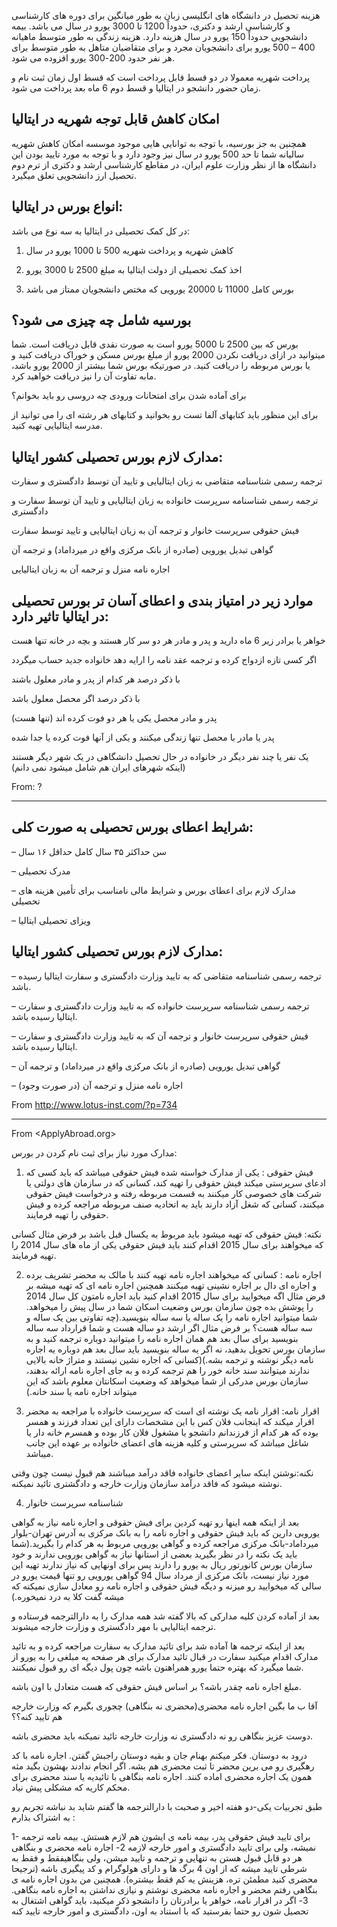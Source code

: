 هزینه تحصیل در دانشگاه های انگلیسی زبان به طور میانگین برای دوره های کارشناسی و کارشناسی ارشد و دکتری، حدوداً 1200 تا 3000 یورو در سال می باشد. بیمه دانشجویی حدوداً 150 یورو در سال هزینه دارد. هزینه زندگی به طور متوسط ماهیانه 400 – 500 یورو برای دانشجویان مجرد و برای متقاضیان متاهل به طور متوسط برای هر نفر حدود 200-300 یورو افزوده می شود.

پرداخت شهریه معمولا در دو قسط قابل پرداخت است که قسط اول زمان ثبت نام و زمان حضور دانشجو در ایتالیا و قسط دوم 6 ماه بعد پرداخت می شود.

## امکان کاهش قابل توجه شهریه در ایتالیا

همچنین به جز بورسیه، با توجه به توانایی هایی موجود موسسه امکان کاهش شهریه سالیانه شما تا حد 500 یورو در سال نیز وجود دارد و با توجه به مورد تایید بودن این دانشگاه ها از نظر وزارت علوم ایران، در مقاطع کارشناسی ارشد و دکتری از ترم دوم تحصیل ارز دانشجویی تعلق میگیرد.

## انواع بورس در ایتالیا:

در کل کمک تحصیلی در ایتالیا به سه نوع می باشد:

1. کاهش شهریه و پرداخت شهریه 500 تا 1000 یورو در سال

2. اخذ کمک تحصیلی از دولت ایتالیا به مبلغ 2500 تا 3000 یورو

3. بورس کامل 11000 تا 20000 یورویی که مختص دانشجویان ممتاز می باشد



## بورسیه شامل چه چیزی می شود؟

بورس که بین 2500 تا 5000 یورو است به صورت نقدی قابل دریافت است. شما میتوانید در ازای دریافت نکردن 2000 یورو از مبلغ بورس مسکن و خوراک دریافت کنید و یا بورس مربوطه را دریافت کنید. در صورتیکه بورس شما بیشتر از 2000 یورو باشد، مابه تفاوت آن را نیز دریافت خواهید کرد.

برای آماده شدن برای امتحانات ورودی چه دروسی رو باید بخوانم؟

برای این منظور باید کتابهای آلفا تست رو بخوانید و کتابهای هر رشته ای را می توانید از مدرسه ایتالیایی تهیه کنید.



## مدارک لازم بورس تحصیلی کشور ایتالیا:

ترجمه رسمی شناسنامه متقاضی به زبان ایتالیایی و تایید آن توسط دادگستری و سفارت

ترجمه رسمی شناسنامه سرپرست خانواده به زبان ایتالیایی و تایید آن توسط سفارت و دادگستری

فیش حقوقی سرپرست خانوار و ترجمه آن به زبان ایتالیایی و تایید توسط سفارت

گواهی تبدیل یورویی (صادره از بانک مرکزی واقع در میرداماد) و ترجمه آن

اجاره نامه منزل و ترجمه آن به زبان ایتالیایی

 

## موارد زیر در امتیاز بندی و اعطای آسان تر بورس تحصیلی در ایتالیا تاثیر دارد:

خواهر یا برادر زیر 6 ماه دارید و پدر و مادر هر دو سر کار هستند و بچه در خانه تنها هست

اگر کسی تازه ازدواج کرده و ترجمه عقد نامه را ارایه دهد خانواده جدید حساب میگردد

با ذکر درصد هر کدام از پدر و مادر معلول باشند

با ذکر درصد اگر محصل معلول باشد

پدر و مادر محصل یکی یا هر دو فوت کرده اند (تنها هست)

پدر یا مادر با محصل تنها زندگی میکنند و یکی از آنها فوت کرده یا جدا شده

یک نفر یا چند نفر دیگر در خانواده در حال تحصیل دانشگاهی در یک شهر دیگر هستند (اینکه شهرهای ایران هم شامل میشود نمی دانم)

From: ?

----
## شرایط اعطای بورس تحصیلی به صورت کلی:

– سن حداکثر ۳۵ سال کامل حداقل ۱۶ سال

– مدرک تحصیلی

– مدارک لازم برای اعطای بورس و شرایط مالی نامناسب برای 
تأمین هزینه های تحصیلی

– ویزای تحصیلی ایتالیا
 
## مدارک لازم بورس تحصیلی کشور ایتالیا:

– ترجمه رسمی شناسنامه متقاضی که به تایید وزارت دادگستری و سفارت ایتالیا رسیده باشد.

– ترجمه رسمی شناسنامه سرپرست خانواده که به تایید وزارت دادگستری و سفارت ایتالیا رسیده باشد.

– فیش حقوقی سرپرست خانوار و ترجمه آن که به تایید وزارت دادگستری و سفارت ایتالیا رسیده باشد.

– گواهی تبدیل یورویی (صادره از بانک مرکزی واقع در میرداماد) و ترجمه آن

– اجاره نامه منزل و ترجمه آن (در صورت وجود)

From <http://www.lotus-inst.com/?p=734> 

----

From <ApplyAbroad.org>

مدارک مورد نیاز برای ثبت نام کردن در بورس:

1. فیش حقوقی : یکی از مدارک خواسته شده فیش حقوقی میباشد که باید کسی که ادعای سرپرستی میکند فیش حقوقی را تهیه کند، کسانی که در سازمان های دولتی یا شرکت های خصوصی کار میکنند به قسمت مربوطه رفته و درخواست فیش حقوقی میکنند، کسانی که شغل آزاد دارند باید به اتحادیه صنف مربوطه مراجعه کرده و فیش حقوقی را تهیه فرمایند.

نکته: فیش حقوقی که تهیه میشود باید مربوط به یکسال قبل باشد بر فرض مثال کسانی که میخواهند برای سال 2015 اقدام کنند باید فیش حقوقی یکی از ماه های سال 2014 را تهیه فرمایند.

2. اجاره نامه : کسانی که میخواهند اجاره نامه تهیه کنند با مالک به محضر تشریف برده و اجاره ای دال بر اجاره نشینی تهیه میکنند همچنین اجاره نامه ای که تهیه میشه بر فرض مثال اگه میخوایید برای سال 2015 اقدام کنید باید اجاره نامتون کل سال 2014 را پوشش بده چون سازمان بورس وضعیت اسکان شما در سال پیش را میخواهد.
شما میتوانید اجاره نامه را یک ساله یا سه ساله بنویسید.(چه تفاوتی بین یک ساله و سه ساله هست؟ بر فرض مثال اگر ارشد دو ساله هست و شما قرارداد سه ساله بنویسید برای سال بعد هم همان اجاره نامه را میتوانید دوباره ترجمه کنید و به سازمان بورس تحویل بدهید، نه اگر یه ساله بنویسید باید سال بعد هم دوباره یه اجاره نامه دیگر نوشته و ترجمه بشه.)(کسانی که اجاره نشین نیستند و متراژ خانه بالایی ندارند میتوانند سند خانه خور را هم ترجمه کرده و به جای اجاره نامه ارائه بدهند، سازمان بورس مدرکی از شما میخواهد که وضعیت اسکانتان معلوم باشد که این میتواند اجاره نامه یا سند خانه.)

3. اقرار نامه: اقرار نامه یک نوشته ای است که سرپرست خانواده با مراجعه به محضر اقرار میکند که اینجانب فلان کس با این مشخصات دارای این تعداد فرزند و همسر بوده که هر کدام از فرزندانم دانشجو یا مشغول فلان کار بوده و همسرم خانه دار یا شاغل میباشد که سرپرستی و کلیه هزینه های اعضای خانواده بر عهده این جانب میباشد.

نکنه:نوشتن اینکه سایر اعضای خانواده فاقد درآمد میباشند هم قبول نیست چون وقتی نوشته میشود که فاقد درآمد سازمان وزارت خارجه و دادگشتری تائید نمیکنه.

4. شناسنامه سرپرست خانوار

بعد از اینکه همه اینها رو تهیه کردین برای فیش حقوقی و اجاره نامه نیاز به گواهی یورویی دارین که باید فیش حقوقی و اجاره نامه را به بانک مرکزی به آدرس تهران-بلوار میرداماد-بانک مرکزی مراجعه کرده و گواهی یورویی مربوط به هر کدام را بگیرید.(شما باید یک نکته را در نظر بگیرید بعضی از استانها نیاز به گواهی یورویی ندارند و خود سازمان بورس کانورتور ریال به یورو را دارند پس برای اونهایی که نیاز ندارند تهیه این مورد نیاز نیست، بانک مرکزی از مرداد سال 94 گواهی یورویی رو تنها قیمت یورو در سالی که میخوایید رو میزنه و دیگه فیش حقوقی و اجاره نامه رو معادل سازی نمیکنه که میشه گفت کلا به درد نمیخوره.)

بعد از آماده کردن کلیه مدارکی که بالا گفته شد همه مدارک را به دارالترجمه فرستاده و ترجمه ایتالیایی با مهر دادگستری و وزارت خارجه میشوند.

بعد از اینکه ترجمه ها آماده شد برای تائید مدارک به سفارت مراجعه کرده و به تائید مدارک اقدام میکنید سفارت در قبال تائید مدارک برای هر صفحه یه مبلغی را به یورو از شما میگیرد که بهتره حتما یورو همراهتون باشه چون پول دیگه ای رو قبول نمیکنند.

مبلغ اجاره نامه چقدر باشه؟
بر اساس فیش حقوقی که هست متعادل با اون باشه.

آقا ب ما بگین اجاره نامه محضری(محضری نه بنگاهی) چجوری بگیرم که وزارت خارجه هم تایید کنه؟؟

دوست عزیز بنگاهی رو نه دادگستری نه وزارت خارجه تائید نمیکنه باید محضری باشه.

درود به دوستان.
فکر میکنم بهنام جان و بقیه دوستان راجبش گفتن. اجاره نامه با کد رهگیری رو می برین محضر تا ثبت محضری هم بشه. اگر انجام ندادند بهشون بگید مثه همون یک اجاره محضری اماده کنند. اجاره نامه بنگاهی با تائیدیه یا سند محضری برای محکم کاریه که مشکلی پیش نیاد.

طبق تجربیات یکی-دو هفته اخیر و صحبت با دارالترجمه ها گفتم شاید بد نباشه تجربم رو به اشتراک بذارم : 

1- برای تایید فیش حقوقی پدر، بیمه نامه ی ایشون هم لازم هستش. بیمه نامه ترجمه نمیشه، ولی برای تایید دادگستری و امور خارجه لازمه
2- اجاره نامه محضری و بنگاهی هر دو قابل قبول هستن به تنهایی و ترجمه و تایید میشن، ولی بنگاهیفقط و فقط به شرطی تایید میشه که از اون 4 برگ ها و دارای هولوگرام و کد پیگیری باشه (ترجیحا محضری کنید مطمئن تره، هزینش یه کم فقط بیشتره). همچنین من بدون اجاره نامه ی بنگاهی رفتم محضر و اجاره نامه محضری نوشتم و نیازی نداشتن به اجاره نامه بنگاهی.
3- اگر در اقرار نامه، خواهر یا برادرتان را دانشجو ذکر میکنید، باید گواهی اشتغال به تحصیل شون رو حتما بفرستید که با استناد به اون، دادگستری و امور خارجه تایید کنه